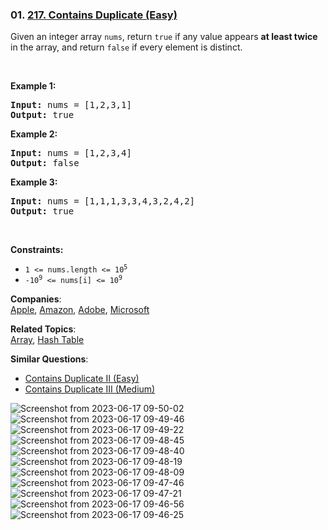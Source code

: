 ### 01. [217. Contains Duplicate (Easy)](https://leetcode.com/problems/contains-duplicate/)

<p>Given an integer array <code>nums</code>, return <code>true</code> if any value appears <strong>at least twice</strong> in the array, and return <code>false</code> if every element is distinct.</p>

<p>&nbsp;</p>
<p><strong>Example 1:</strong></p>
<pre><strong>Input:</strong> nums = [1,2,3,1]
<strong>Output:</strong> true
</pre><p><strong>Example 2:</strong></p>
<pre><strong>Input:</strong> nums = [1,2,3,4]
<strong>Output:</strong> false
</pre><p><strong>Example 3:</strong></p>
<pre><strong>Input:</strong> nums = [1,1,1,3,3,4,3,2,4,2]
<strong>Output:</strong> true
</pre>
<p>&nbsp;</p>
<p><strong>Constraints:</strong></p>

<ul>
	<li><code>1 &lt;= nums.length &lt;= 10<sup>5</sup></code></li>
	<li><code>-10<sup>9</sup> &lt;= nums[i] &lt;= 10<sup>9</sup></code></li>
</ul>



**Companies**:  
[Apple](https://leetcode.com/company/apple), [Amazon](https://leetcode.com/company/amazon), [Adobe](https://leetcode.com/company/adobe), [Microsoft](https://leetcode.com/company/microsoft)

**Related Topics**:  
[Array](https://leetcode.com/tag/array/), [Hash Table](https://leetcode.com/tag/hash-table/)

**Similar Questions**:
* [Contains Duplicate II (Easy)](https://leetcode.com/problems/contains-duplicate-ii/)
* [Contains Duplicate III (Medium)](https://leetcode.com/problems/contains-duplicate-iii/)





![Screenshot from 2023-06-17 09-50-02](https://github.com/gss-coder/Python-Corey-Schafer/assets/109052326/66bbc345-0f2e-43d7-8936-252cff34fb46)
![Screenshot from 2023-06-17 09-49-46](https://github.com/gss-coder/Python-Corey-Schafer/assets/109052326/06af913c-49ff-44af-bc80-0b92e0d00b49)
![Screenshot from 2023-06-17 09-49-22](https://github.com/gss-coder/Python-Corey-Schafer/assets/109052326/39de7f86-d130-4640-8250-cdef41768085)
![Screenshot from 2023-06-17 09-48-45](https://github.com/gss-coder/Python-Corey-Schafer/assets/109052326/05c02dc3-5fe9-47c2-b750-e24873fbde19)
![Screenshot from 2023-06-17 09-48-40](https://github.com/gss-coder/Python-Corey-Schafer/assets/109052326/6a6f5c3f-97fc-4354-ba81-62727a2434bb)
![Screenshot from 2023-06-17 09-48-19](https://github.com/gss-coder/Python-Corey-Schafer/assets/109052326/53ab8a5c-62c9-470c-a143-c69b9e8dfefa)
![Screenshot from 2023-06-17 09-48-09](https://github.com/gss-coder/Python-Corey-Schafer/assets/109052326/057d8925-edd4-4263-8dae-456e158f934d)
![Screenshot from 2023-06-17 09-47-46](https://github.com/gss-coder/Python-Corey-Schafer/assets/109052326/64f1889e-1bf6-4096-bbc4-e8ab0ac7ad66)
![Screenshot from 2023-06-17 09-47-21](https://github.com/gss-coder/Python-Corey-Schafer/assets/109052326/4a278bb6-4c73-4349-89ee-143c6f2bfcd0)
![Screenshot from 2023-06-17 09-46-56](https://github.com/gss-coder/Python-Corey-Schafer/assets/109052326/ac2697aa-ac0e-4b98-89db-4a0bb643bb12)
![Screenshot from 2023-06-17 09-46-25](https://github.com/gss-coder/Python-Corey-Schafer/assets/109052326/49cb65d4-869b-4027-a6ea-971ec6de37b3)









